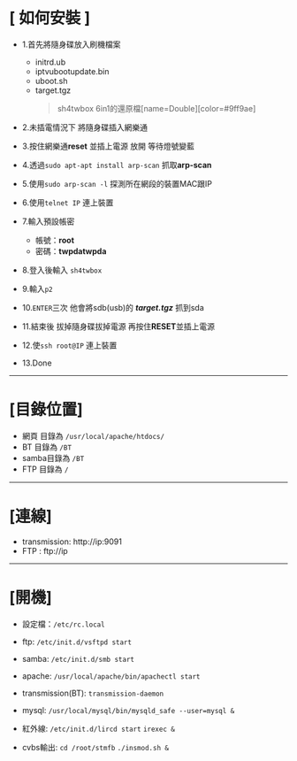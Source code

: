 # [ 如何安裝 ]

* 1.首先將隨身碟放入刷機檔案
	* initrd.ub
	* iptvubootupdate.bin
	* uboot.sh
	* target.tgz 
	  >sh4twbox 6in1的還原檔[name=Double][color=#9ff9ae]


* 2.未插電情況下 將隨身碟插入網樂通

* 3.按住網樂通**reset** 並插上電源 放開 等待燈號變藍

* 4.透過`sudo apt-apt install arp-scan` 抓取**arp-scan**

* 5.使用`sudo arp-scan -l` 探測所在網段的裝置MAC跟IP

* 6.使用`telnet IP` 連上裝置

* 7.輸入預設帳密
    * 帳號：**root** 
    * 密碼：**twpdatwpda**

* 8.登入後輸入 `sh4twbox`

* 9.輸入`p2` 

* 10.`ENTER`三次 他會將sdb(usb)的 ***target.tgz*** 抓到sda

* 11.結束後 拔掉隨身碟拔掉電源  再按住**RESET**並插上電源

* 12.使`ssh root@IP` 連上裝置

* 13.Done

---


# [目錄位置]

 
* 網頁 目錄為 `/usr/local/apache/htdocs/`
* BT	 目錄為 `/BT`
* samba目錄為 `/BT`
* FTP	 目錄為 `/`
---
# [連線]


* transmission: http://ip:9091
* FTP         : ftp://ip
 
---

# [開機]

* 設定檔：`/etc/rc.local`

* ftp:
	`/etc/init.d/vsftpd start`

* samba:
	`/etc/init.d/smb start`

* apache:
	`/usr/local/apache/bin/apachectl start`

* transmission(BT):
	`transmission-daemon`

* mysql:
	`/usr/local/mysql/bin/mysqld_safe --user=mysql &`

* 紅外線:
	`/etc/init.d/lircd start`
	`irexec &`

* cvbs輸出:
	`cd /root/stmfb`
    `./insmod.sh &`
